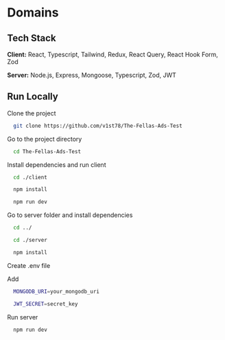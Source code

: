 # Domains

## Tech Stack

**Client:** React, Typescript, Tailwind, Redux, React Query, React Hook Form, Zod

**Server:** Node.js, Express, Mongoose, Typescript, Zod, JWT 

## Run Locally

Clone the project

```bash
  git clone https://github.com/v1st78/The-Fellas-Ads-Test
```

Go to the project directory

```bash
  cd The-Fellas-Ads-Test
```

Install dependencies and run client

```bash
  cd ./client
```

```bash
  npm install
```

```bash
  npm run dev
```

Go to server folder and install dependencies

```bash
  cd ../
```

```bash
  cd ./server
```

```bash
  npm install
```

Create .env file

Add

```bash
  MONGODB_URI=your_mongodb_uri
```

```bash
  JWT_SECRET=secret_key
```

Run server

```bash
  npm run dev
```
